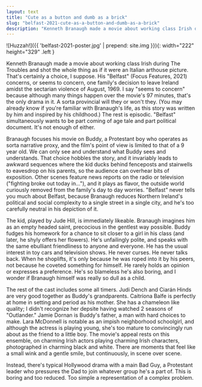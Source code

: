 ```yaml
---
layout: text
title: "Cute as a button and dumb as a brick"
slug: "belfast-2021-cute-as-a-button-and-dumb-as-a-brick"
description: "Kenneth Branaugh made a movie about working class Irish during The Troubles and shot the whole thing as if it were an Italian arthouse picture. That's certainly a choice, I suppose."
---
```

![Huzzah!]({{ 'belfast-2021-poster.jpg' | prepend: site.img }}){: width="222" height="329" .left }

Kenneth Branaugh made a movie about working class Irish during The Troubles and shot the whole thing as if it were an Italian arthouse picture. That's certainly a choice, I suppose. His "Belfast" (Focus Features, 2021) concerns, or seems to concern, one family's decision to leave Ireland amidst the sectarian violence of August, 1969. I say "seems to concern" because although many things happen over the movie's 97 minutes, that's the only drama in it. A sorta provincial will they or won't they. (You may already know if you're familiar with Branaugh's life, as this story was written by him and inspired by his childhood.) The rest is episodic. "Belfast" simultaneously wants to be part coming of age tale and part political document. It's not enough of either.<!--more-->

 Branaugh focuses his movie on Buddy, a Protestant boy who operates as sorta narrative proxy, and the film's point of view is limited to that of a 9 year old. We can only see and understand what Buddy sees and understands. That choice hobbles the story, and it invariably leads to awkward sequences where the kid ducks behind fenceposts and stairwells to eavesdrop on his parents, so the audience can overhear bits of exposition. Other scenes feature news reports on the radio or television ("fighting broke out today in..."), and it plays as flavor, the outside world curiously removed from the family's day to day worries. "Belfast" never tells you much about Belfast, because Branaugh reduces Northern Ireland's political and social complexity to a single street in a single city, and he's too carefully neutral in his depiction of it.

The kid, played by Jude Hill, is immediately likeable. Branaugh imagines him as an empty headed saint, precocious in the gentlest way possible. Buddy fudges his homework for a chance to sit closer to a girl in his class (and later, he shyly offers her flowers). He's unfailingly polite, and speaks with the same ebulliant friendliness to anyone and everyone. He has the usual interest in toy cars and television shows. He never curses. He never talks back. When he shoplifts, it's only because he was roped into it by his peers, not because he coveted something for himself. He rarely holds an opinion or expresses a preference. He's so blameless he's also boring, and I wonder if Branaugh himself was really so dull as a child.

The rest of the cast includes some all timers. Judi Dench and Ciarán Hinds are very good together as Buddy's grandparents. Caitríona Balfe is perfectly at home in setting and period as his mother. She has a chameleon like quality; I didn't recognize her depsite having watched 2 seasons of "Outlander." Jamie Dornan is Buddy's father, a man with hard choices to make. Lara McDonnell is notable as an impish neighborhood schoolgirl, and although the actress is playing young, she's too mature to convincingly run about as the friend to a little boy. The movie's appeal rests on this ensemble, on charming Irish actors playing charming Irish characters, photographed in charming black and white. There are moments that feel like a small wink and a gentle smile, but continuously, in scene over scene.

Instead, there's typical Hollywood drama with a main Bad Guy, a Protestant leader who pressures the Dad to join whatever group he's a part of. This is boring and too reduced. Too simple a representation of a complex problem.
